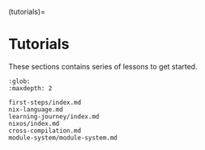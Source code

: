 (tutorials)=
# Tutorials

These sections contains series of lessons to get started.

```{toctree}
:glob:
:maxdepth: 2

first-steps/index.md
nix-language.md
learning-journey/index.md
nixos/index.md
cross-compilation.md
module-system/module-system.md
```
